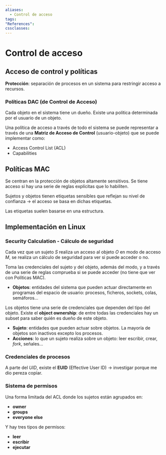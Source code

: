```yaml
---
aliases:
  - Control de acceso
tags:
"References":
cssclasses:
---
```

# Control de acceso

## Acceso de control y políticas

**Protección**: separación de procesos en un sistema para restringir acceso a recursos.

### Políticas DAC (de Control de Acceso)

Cada objeto en el sistema tiene un dueño.
Existe una política determinada por el usuario de un objeto.

Una política de acceso a través de todo el sistema se puede representar a través de una **Matriz de Acceso de Control** (usuario-objeto) que se puede implementar como:
- Access Control List (ACL)
- Capabilities

## Políticas MAC

Se centran en la protección de objetos altamente sensitivos. Se tiene acceso si hay una serie de reglas explícitas que lo habiliten.

Sujetos y objetos tienen etiquetas sensibles que reflejan su nivel de confianza -> el acceso se basa en dichas etiquetas.

Las etiquetas suelen basarse en una estructura.
## Implementación en Linux

### Security Calculation -  Cálculo de seguridad

Cada vez que un sujeto $S$ realiza un acceso al objeto $O$ en modo de acceso $M$, se realiza un cálculo de seguridad para ver si puede acceder o no.

Toma las credenciales del sujeto y del objeto, además del modo, y a través de una serie de reglas comprueba si se puede acceder (no tiene que ver con Políticas MAC).

- **Objetos**: entidades del sistema que pueden actuar directamente en programas del espacio de usuario: procesos, ficheros, sockets, colas, semáforos...

Los objetos tiene una serie de credenciales que dependen del tipo del objeto. Existe el **object ownership**: de entre todas las credenciales hay un subset para saber quién es dueño de este objeto.

- **Sujeto**: entidades que pueden actuar sobre objetos. La mayoría de objetos son inactivos excepto los procesos.
- **Acciones**: lo que un sujeto realiza sobre un objeto: leer escribir, crear, *fork*, señales...

### Credenciales de procesos

A parte del *UID*, existe el **EUID** (Effective User ID) -> investigar porque me dio pereza copiar.

### Sistema de permisos

Una forma limitada del ACL donde los sujetos están agrupados en:
- **owner**
- **groups**
- **everyone else**

Y hay tres tipos de permisos:
- **leer**
- **escribir**
- **ejecutar**

